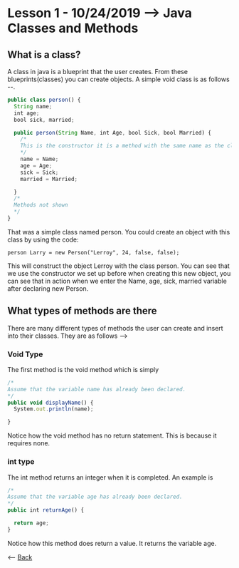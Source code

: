 # Lesson 1 - 10/24/2019 --> Java Classes and Methods
## What is a class?
A class in java is a blueprint that the user creates. From these blueprints(classes) you can create objects. A simple void class is as follows --.
```js
public class person() {
  String name;
  int age;
  bool sick, married;

  public person(String Name, int Age, bool Sick, bool Married) {
    /*
    This is the constructor it is a method with the same name as the class. This tells java how you will construct your objects created from the class.
    */
    name = Name;
    age = Age;
    sick = Sick;
    married = Married;

  }
  /*
  Methods not shown
  */
}

```
That was a simple class named person. You could create an object with this class by using the code:
```
person Larry = new Person("Lerroy", 24, false, false);
```
This will construct the object Lerroy with the class person. You can see that we use the constructor we set up before when creating this new object, you can see that in action when we enter the Name, age, sick, married variable after declaring new Person.

## What types of methods are there
There are many different types of methods the user can create and insert into their classes. They are as follows -->

### Void Type
The first method is the void method which is simply
```js
/*
Assume that the variable name has already been declared.
*/
public void displayName() {
  System.out.println(name);

}
```
Notice how the void method has no return statement. This is because it requires none.

### int type
The int method returns an integer when it is completed. An example is
```js
/*
Assume that the variable age has already been declared.
*/
public int returnAge() {

  return age;
}
```
Notice how this method does return a value. It returns the variable age.


<-- [Back](https://zxtreme03.github.io/ComputerScience/lessonsPage)

